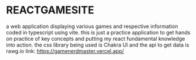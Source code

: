 # REACTGAMESITE
a web application displaying various games and respective information coded in typescript using vite.
this is just a practice application to get hands on practice of key concepts and putting my react fundamental knowledge into action.
the css library being used is Chakra UI and the api to get data is rawg.io
link: https://gamenerdmaster.vercel.app/
